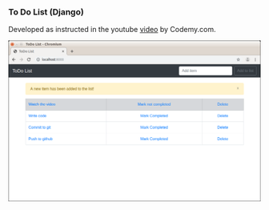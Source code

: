 ### To Do List (Django)

Developed as instructed in the youtube [video](https://www.youtube.com/watch?v=fEqOW6FrokA) by Codemy.com.

![screenshot](https://github.com/amol9/todo-list-dj/raw/master/screenshot.png)